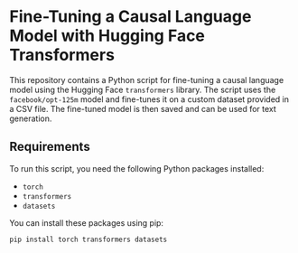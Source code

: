 # Fine-Tuning a Causal Language Model with Hugging Face Transformers

This repository contains a Python script for fine-tuning a causal language model using the Hugging Face `transformers` library. The script uses the `facebook/opt-125m` model and fine-tunes it on a custom dataset provided in a CSV file. The fine-tuned model is then saved and can be used for text generation.

## Requirements

To run this script, you need the following Python packages installed:

- `torch`
- `transformers`
- `datasets`

You can install these packages using pip:

```bash
pip install torch transformers datasets